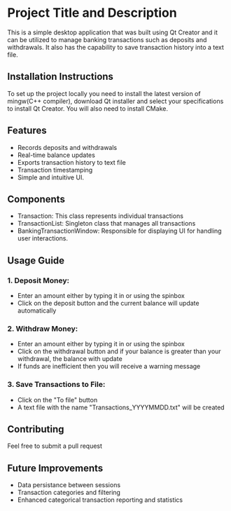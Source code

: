 # Project Title and Description
This is a simple desktop application that was built using Qt Creator and it can be utilized to manage banking transactions such as deposits and withdrawals. It also has the capability to save transaction history into a text file.

## Installation Instructions
To set up the project locally you need to install the latest version of mingw(C++ compiler), download Qt installer and select your specifications to install Qt Creator. You will also need to install CMake.

## Features
- Records deposits and withdrawals
- Real-time balance updates
- Exports transaction history to text file
- Transaction timestamping
- Simple and intuitive UI.

## Components
- Transaction: This class represents individual transactions
- TransactionList: Singleton class that manages all transactions
- BankingTransactionWindow: Responsible for displaying UI for handling user interactions.

## Usage Guide
### 1. Deposit Money:
   - Enter an amount either by typing it in or using the spinbox
   - Click on the deposit button and the current balance will update automatically
     
### 2. Withdraw Money:
   - Enter an amount either by typing it in or using the spinbox
   - Click on the withdrawal button and if your balance is greater than your withdrawal, the balance with update
   - If funds are inefficient then you will receive a warning message
     
### 3. Save Transactions to File:
   - Click on the "To file" button
   - A text file with the name "Transactions_YYYYMMDD.txt" will be created

## Contributing
Feel free to submit a pull request

## Future Improvements
- Data persistance between sessions
- Transaction categories and filtering
- Enhanced categorical transaction reporting and statistics
